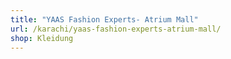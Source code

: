 ```yaml
---
title: "YAAS Fashion Experts- Atrium Mall"
url: /karachi/yaas-fashion-experts-atrium-mall/
shop: Kleidung
---
```

